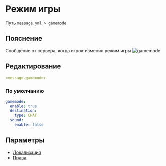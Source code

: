 # Режим игры
Путь `message.yml > gamemode`

## Пояснение
Сообщение от сервера, когда игрок изменил режим игры
![gamemode](/gamemode.png)

## Редактирование
```yaml
<message.gamemode>
```

### По умолчанию
```yaml
gamemode:
  enable: true
  destination:
    type: CHAT
  sound:
    enable: false
```

## Параметры

- [Локализация](/docs/localizations/ru_ru/message/gamemode/)
- [Права](/docs/permission/message/gamemode/)

<!--@include: @/parts/enable.md-->
<!--@include: @/parts/destination.md-->
<!--@include: @/parts/sound.md-->


